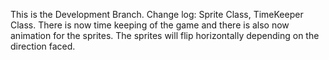 This is the Development Branch.
Change log:
Sprite Class, TimeKeeper Class.
There is now time keeping of the game and there is also now animation for the sprites. The sprites will flip horizontally depending on the direction faced.